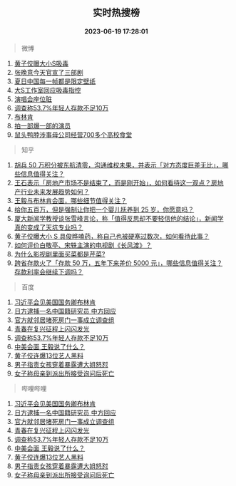 <div align="center"><h2>实时热搜榜</h2><h4>2023-06-19 17:28:01</h4></div>

> 微博  

1. [黄子佼曝大小S吸毒](https://s.weibo.com/weibo?q=%23%E9%BB%84%E5%AD%90%E4%BD%BC%E6%9B%9D%E5%A4%A7%E5%B0%8FS%E5%90%B8%E6%AF%92%23&t=31&band_rank=1&Refer=top)<br />
2. [张晚意今天官宣了三部剧](https://s.weibo.com/weibo?q=%23%E5%BC%A0%E6%99%9A%E6%84%8F%E4%BB%8A%E5%A4%A9%E5%AE%98%E5%AE%A3%E4%BA%86%E4%B8%89%E9%83%A8%E5%89%A7%23&t=31&band_rank=2&Refer=top)<br />
3. [夏日中国每一帧都是限定壁纸](https://s.weibo.com/weibo?q=%23%E5%A4%8F%E6%97%A5%E4%B8%AD%E5%9B%BD%E6%AF%8F%E4%B8%80%E5%B8%A7%E9%83%BD%E6%98%AF%E9%99%90%E5%AE%9A%E5%A3%81%E7%BA%B8%23&t=31&band_rank=3&Refer=top)<br />
4. [大S工作室回应吸毒指控](https://s.weibo.com/weibo?q=%23%E5%A4%A7S%E5%B7%A5%E4%BD%9C%E5%AE%A4%E5%9B%9E%E5%BA%94%E5%90%B8%E6%AF%92%E6%8C%87%E6%8E%A7%23&t=31&band_rank=4&Refer=top)<br />
5. [演唱会座位脏](https://s.weibo.com/weibo?q=%E6%BC%94%E5%94%B1%E4%BC%9A%E5%BA%A7%E4%BD%8D%E8%84%8F&t=31&band_rank=5&Refer=top)<br />
6. [调查称53.7%年轻人存款不足10万](https://s.weibo.com/weibo?q=%23%E8%B0%83%E6%9F%A5%E7%A7%B053.7%25%E5%B9%B4%E8%BD%BB%E4%BA%BA%E5%AD%98%E6%AC%BE%E4%B8%8D%E8%B6%B310%E4%B8%87%23&t=31&band_rank=6&Refer=top)<br />
7. [布林肯](https://s.weibo.com/weibo?q=%E5%B8%83%E6%9E%97%E8%82%AF&t=31&band_rank=7&Refer=top)<br />
8. [拍一部爆一部的演员](https://s.weibo.com/weibo?q=%23%E6%8B%8D%E4%B8%80%E9%83%A8%E7%88%86%E4%B8%80%E9%83%A8%E7%9A%84%E6%BC%94%E5%91%98%23&t=31&band_rank=8&Refer=top)<br />
9. [鼠头鸭脖涉事母公司经营700多个高校食堂](https://s.weibo.com/weibo?q=%23%E9%BC%A0%E5%A4%B4%E9%B8%AD%E8%84%96%E6%B6%89%E4%BA%8B%E6%AF%8D%E5%85%AC%E5%8F%B8%E7%BB%8F%E8%90%A5700%E5%A4%9A%E4%B8%AA%E9%AB%98%E6%A0%A1%E9%A3%9F%E5%A0%82%23&t=31&band_rank=9&Refer=top)<br />

> 知乎  

1. [胡兵 50 万积分被东航清零，沟通维权未果，并表示「对方态度巨差无比」，哪些信息值得关注？](https://www.zhihu.com/question/607320882)<br />
2. [王石表示「房地产市场不是结束了，而是刚开始」，如何看待这一观点？房地产行业未来发展趋势如何？](https://www.zhihu.com/question/607336662)<br />
3. [王毅与布林肯会面，哪些细节值得关注？](https://www.zhihu.com/question/607413112)<br />
4. [给你五百万，但是强制让你把一个婴儿抚养到 25 岁，你愿意吗？](https://www.zhihu.com/question/606809108)<br />
5. [厦大新闻学教授谈张雪峰言论，称「值得反思却不要轻信他的结论」，新闻学真的变成了天坑专业吗？](https://www.zhihu.com/question/607414331)<br />
6. [黄子佼曝大小 S 具俊晔嗑药，称自己也被硬塞过数次，如何看待此事？](https://www.zhihu.com/question/607436138)<br />
7. [如何评价白敬亭、宋轶主演的电视剧《长风渡》？](https://www.zhihu.com/question/607305319)<br />
8. [为什么影视剧里面买菜都是芹菜?](https://www.zhihu.com/question/596555855)<br />
9. [跨省存款火了「存款 50 万，五年下来差价 5000 元」，哪些信息值得关注？存款利率会继续下调吗？](https://www.zhihu.com/question/607269709)<br />

> 百度  

1. [习近平会见美国国务卿布林肯](https://www.baidu.com/s?wd=%E4%B9%A0%E8%BF%91%E5%B9%B3%E4%BC%9A%E8%A7%81%E7%BE%8E%E5%9B%BD%E5%9B%BD%E5%8A%A1%E5%8D%BF%E5%B8%83%E6%9E%97%E8%82%AF&sa=fyb_news&rsv_dl=fyb_news)<br />
2. [日方逮捕一名中国籍研究员 中方回应](https://www.baidu.com/s?wd=%E6%97%A5%E6%96%B9%E9%80%AE%E6%8D%95%E4%B8%80%E5%90%8D%E4%B8%AD%E5%9B%BD%E7%B1%8D%E7%A0%94%E7%A9%B6%E5%91%98+%E4%B8%AD%E6%96%B9%E5%9B%9E%E5%BA%94&sa=fyb_news&rsv_dl=fyb_news)<br />
3. [官方就邻居堵死房门一事成立调查组](https://www.baidu.com/s?wd=%E5%AE%98%E6%96%B9%E5%B0%B1%E9%82%BB%E5%B1%85%E5%A0%B5%E6%AD%BB%E6%88%BF%E9%97%A8%E4%B8%80%E4%BA%8B%E6%88%90%E7%AB%8B%E8%B0%83%E6%9F%A5%E7%BB%84&sa=fyb_news&rsv_dl=fyb_news)<br />
4. [青春在复兴征程上闪闪发光](https://www.baidu.com/s?wd=%E9%9D%92%E6%98%A5%E5%9C%A8%E5%A4%8D%E5%85%B4%E5%BE%81%E7%A8%8B%E4%B8%8A%E9%97%AA%E9%97%AA%E5%8F%91%E5%85%89&sa=fyb_news&rsv_dl=fyb_news)<br />
5. [调查称53.7%年轻人存款不足10万](https://www.baidu.com/s?wd=%E8%B0%83%E6%9F%A5%E7%A7%B053.7%25%E5%B9%B4%E8%BD%BB%E4%BA%BA%E5%AD%98%E6%AC%BE%E4%B8%8D%E8%B6%B310%E4%B8%87&sa=fyb_news&rsv_dl=fyb_news)<br />
6. [中美会面 王毅说了什么？](https://www.baidu.com/s?wd=%E4%B8%AD%E7%BE%8E%E4%BC%9A%E9%9D%A2+%E7%8E%8B%E6%AF%85%E8%AF%B4%E4%BA%86%E4%BB%80%E4%B9%88%EF%BC%9F&sa=fyb_news&rsv_dl=fyb_news)<br />
7. [黄子佼连爆13位艺人黑料](https://www.baidu.com/s?wd=%E9%BB%84%E5%AD%90%E4%BD%BC%E8%BF%9E%E7%88%8613%E4%BD%8D%E8%89%BA%E4%BA%BA%E9%BB%91%E6%96%99&sa=fyb_news&rsv_dl=fyb_news)<br />
8. [男子指责女孩穿着暴露遭大姐怒怼](https://www.baidu.com/s?wd=%E7%94%B7%E5%AD%90%E6%8C%87%E8%B4%A3%E5%A5%B3%E5%AD%A9%E7%A9%BF%E7%9D%80%E6%9A%B4%E9%9C%B2%E9%81%AD%E5%A4%A7%E5%A7%90%E6%80%92%E6%80%BC&sa=fyb_news&rsv_dl=fyb_news)<br />
9. [女子称母亲到派出所接受询问后死亡](https://www.baidu.com/s?wd=%E5%A5%B3%E5%AD%90%E7%A7%B0%E6%AF%8D%E4%BA%B2%E5%88%B0%E6%B4%BE%E5%87%BA%E6%89%80%E6%8E%A5%E5%8F%97%E8%AF%A2%E9%97%AE%E5%90%8E%E6%AD%BB%E4%BA%A1&sa=fyb_news&rsv_dl=fyb_news)<br />

> 哔哩哔哩  

1. [习近平会见美国国务卿布林肯](https://www.baidu.com/s?wd=%E4%B9%A0%E8%BF%91%E5%B9%B3%E4%BC%9A%E8%A7%81%E7%BE%8E%E5%9B%BD%E5%9B%BD%E5%8A%A1%E5%8D%BF%E5%B8%83%E6%9E%97%E8%82%AF&sa=fyb_news&rsv_dl=fyb_news)<br />
2. [日方逮捕一名中国籍研究员 中方回应](https://www.baidu.com/s?wd=%E6%97%A5%E6%96%B9%E9%80%AE%E6%8D%95%E4%B8%80%E5%90%8D%E4%B8%AD%E5%9B%BD%E7%B1%8D%E7%A0%94%E7%A9%B6%E5%91%98+%E4%B8%AD%E6%96%B9%E5%9B%9E%E5%BA%94&sa=fyb_news&rsv_dl=fyb_news)<br />
3. [官方就邻居堵死房门一事成立调查组](https://www.baidu.com/s?wd=%E5%AE%98%E6%96%B9%E5%B0%B1%E9%82%BB%E5%B1%85%E5%A0%B5%E6%AD%BB%E6%88%BF%E9%97%A8%E4%B8%80%E4%BA%8B%E6%88%90%E7%AB%8B%E8%B0%83%E6%9F%A5%E7%BB%84&sa=fyb_news&rsv_dl=fyb_news)<br />
4. [青春在复兴征程上闪闪发光](https://www.baidu.com/s?wd=%E9%9D%92%E6%98%A5%E5%9C%A8%E5%A4%8D%E5%85%B4%E5%BE%81%E7%A8%8B%E4%B8%8A%E9%97%AA%E9%97%AA%E5%8F%91%E5%85%89&sa=fyb_news&rsv_dl=fyb_news)<br />
5. [调查称53.7%年轻人存款不足10万](https://www.baidu.com/s?wd=%E8%B0%83%E6%9F%A5%E7%A7%B053.7%25%E5%B9%B4%E8%BD%BB%E4%BA%BA%E5%AD%98%E6%AC%BE%E4%B8%8D%E8%B6%B310%E4%B8%87&sa=fyb_news&rsv_dl=fyb_news)<br />
6. [中美会面 王毅说了什么？](https://www.baidu.com/s?wd=%E4%B8%AD%E7%BE%8E%E4%BC%9A%E9%9D%A2+%E7%8E%8B%E6%AF%85%E8%AF%B4%E4%BA%86%E4%BB%80%E4%B9%88%EF%BC%9F&sa=fyb_news&rsv_dl=fyb_news)<br />
7. [黄子佼连爆13位艺人黑料](https://www.baidu.com/s?wd=%E9%BB%84%E5%AD%90%E4%BD%BC%E8%BF%9E%E7%88%8613%E4%BD%8D%E8%89%BA%E4%BA%BA%E9%BB%91%E6%96%99&sa=fyb_news&rsv_dl=fyb_news)<br />
8. [男子指责女孩穿着暴露遭大姐怒怼](https://www.baidu.com/s?wd=%E7%94%B7%E5%AD%90%E6%8C%87%E8%B4%A3%E5%A5%B3%E5%AD%A9%E7%A9%BF%E7%9D%80%E6%9A%B4%E9%9C%B2%E9%81%AD%E5%A4%A7%E5%A7%90%E6%80%92%E6%80%BC&sa=fyb_news&rsv_dl=fyb_news)<br />
9. [女子称母亲到派出所接受询问后死亡](https://www.baidu.com/s?wd=%E5%A5%B3%E5%AD%90%E7%A7%B0%E6%AF%8D%E4%BA%B2%E5%88%B0%E6%B4%BE%E5%87%BA%E6%89%80%E6%8E%A5%E5%8F%97%E8%AF%A2%E9%97%AE%E5%90%8E%E6%AD%BB%E4%BA%A1&sa=fyb_news&rsv_dl=fyb_news)<br />

